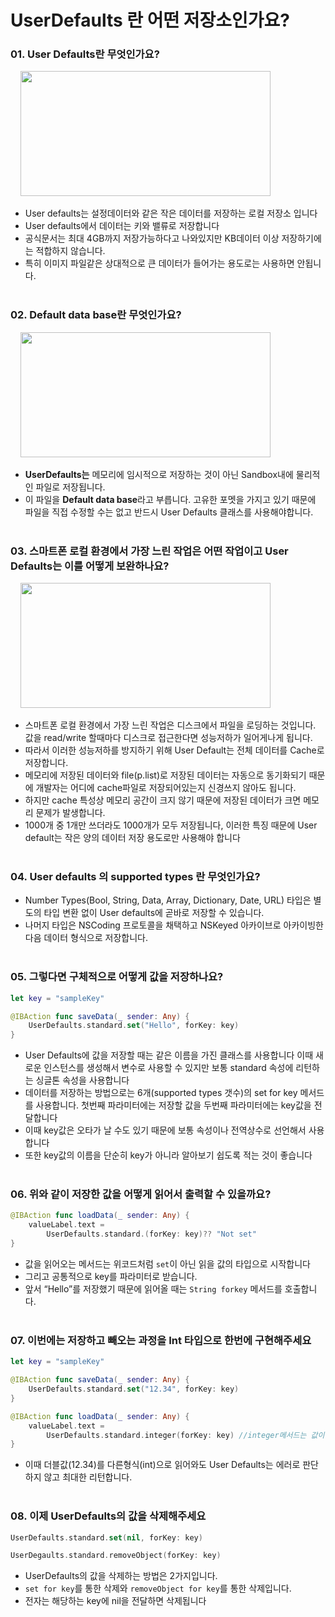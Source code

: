 # UserDefaults 란 어떤 저장소인가요?

### 01. User Defaults란 무엇인가요?

&nbsp;&nbsp;&nbsp;&nbsp;<img src="http://velog.velcdn.com/images/msi753/post/9663cf87-9d67-4bec-9404-3489b75badd8/image.png" width="400" height="200"><br/>

- User defaults는 설정데이터와 같은 작은 데이터를 저장하는 로컬 저장소 입니다
- User defaults에서 데이터는 키와 밸류로 저장합니다
- 공식문서는 최대 4GB까지 저장가능하다고 나와있지만 KB데이터 이상 저장하기에는 적합하지 않습니다.
- 특히 이미지 파일같은 상대적으로 큰 데이터가 들어가는 용도로는 사용하면 안됩니다. <br/><br/>

### 02. Default data base란 무엇인가요?

&nbsp;&nbsp;&nbsp;&nbsp;<img src="https://www.globalnerdy.com/wp-content/uploads/2018/05/ios-app-sandbox.jpg" width="400" height="200"><br/>

- **UserDefaults는** 메모리에 임시적으로 저장하는 것이 아닌 Sandbox내에 물리적인 파일로 저장됩니다.
- 이 파일을 **Default data base**라고 부릅니다. 고유한 포멧을 가지고 있기 때문에 파일을 직접 수정할 수는 없고 반드시 User Defaults 클래스를 사용해야합니다. <br/><br/>

### 03. 스마트폰 로컬 환경에서 가장 느린 작업은 어떤 작업이고 User Defaults는 이를 어떻게 보완하나요?


&nbsp;&nbsp;&nbsp;&nbsp;<img src="http://i.stack.imgur.com/Kd8Iv.png)" width="400" height="200"><br/>

- 스마트폰 로컬 환경에서 가장 느린 작업은 디스크에서 파일을 로딩하는 것입니다. 값을 read/write 할때마다 디스크로 접근한다면 성능저하가 일어게나게 됩니다.
- 따라서 이러한 성능저하를 방지하기 위해  User Default는 전체 데이터를 Cache로 저장합니다.
- 메모리에 저장된 데이터와 file(p.list)로 저장된 데이터는 자동으로 동기화되기 때문에 개발자는 어디에 cache파일로 저장되어있는지 신경쓰지 않아도 됩니다.
- 하지만 cache 특성상 메모리 공간이 크지 않기 때문에 저장된 데이터가 크면 메모리 문제가 발생합니다.
- 1000개 중 1개만 쓰더라도 1000개가 모두 저장됩니다, 이러한 특징 때문에  User default는 작은 양의 데이터 저장 용도로만 사용해야 합니다 <br/><br/>

### 04. User defaults 의 supported types 란 무엇인가요?

- Number Types(Bool, String, Data, Array, Dictionary, Date, URL) 타입은 별도의 타입 변환 없이 User defaults에 곧바로 저장할 수 있습니다.
- 나머지 타입은 NSCoding 프로토콜을 채택하고 NSKeyed 아카이브로 아카이빙한 다음 데이터 형식으로 저장합니다. <br/><br/>

### 05.  그렇다면 구체적으로 어떻게 값을 저장하나요?

```swift
let key = "sampleKey"

@IBAction func saveData(_ sender: Any) {
    UserDefaults.standard.set("Hello", forKey: key)
}
```
 

- User Defaults에 값을 저장할 때는 같은 이름을 가진 클래스를 사용합니다 이때 새로운 인스턴스를 생성해서 변수로 사용할 수 있지만 보통 standard 속성에 리턴하는 싱글톤 속성을 사용합니다
- 데이터를 저장하는 방법으로는 6개(supported types 갯수)의 set for key 메서드를 사용합니다. 첫번째 파라미터에는 저장할 값을 두번째 파라미터에는 key값을 전달합니다
- 이때 key값은 오타가 날 수도 있기 때문에 보통 속성이나 전역상수로 선언해서 사용합니다
- 또한 key값의 이름을 단순히 key가 아니라 알아보기 쉽도록 적는 것이 좋습니다 <br/><br/>

### 06. 위와 같이 저장한 값을 어떻게 읽어서 출력할 수 있을까요?

```swift
@IBAction func loadData(_ sender: Any) {
	valueLabel.text =
		UserDefaults.standard.(forKey: key)?? "Not set"
}
```

- 값을 읽어오는 메서드는 위코드처럼 `set`이 아닌 읽을 값의 타입으로 시작합니다
- 그리고 공통적으로 key를 파라미터로 받습니다.
- 앞서 “Hello”를 저장했기 때문에 읽어올 때는 `String forkey` 메서드를 호출합니다. <br/><br/>

### 07. 이번에는 저장하고 빼오는 과정을 Int 타입으로 한번에 구현해주세요

```swift
let key = "sampleKey"

@IBAction func saveData(_ sender: Any) {
    UserDefaults.standard.set("12.34", forKey: key)
}

@IBAction func loadData(_ sender: Any) {
	valueLabel.text =
		UserDefaults.standard.integer(forKey: key) //integer메서드는 값이 없다면 0리턴
}
```

- 이때 더블값(12.34)를 다른형식(int)으로 읽어와도 User Defaults는 에러로 판단하지 않고 최대한 리턴합니다. <br/><br/>

### 08. 이제 UserDefaults의 값을 삭제해주세요

```swift
UserDefaults.standard.set(nil, forKey: key)

UserDegaults.standard.removeObject(forKey: key)
```

- UserDefaults의 값을 삭제하는 방법은 2가지입니다.
- `set for key`를 통한 삭제와 `removeObject for key`를 통한 삭제입니다.
- 전자는 해당하는 key에 nil을 전달하면 삭제됩니다 <br/><br/>
